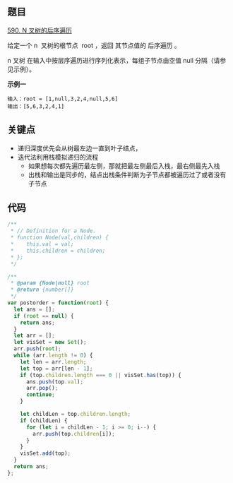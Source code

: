 ## 题目

[590. N 叉树的后序遍历](https://leetcode-cn.com/problems/n-ary-tree-postorder-traversal/)

给定一个 n  叉树的根节点  root ，返回 其节点值的 后序遍历 。

n 叉树 在输入中按层序遍历进行序列化表示，每组子节点由空值 null 分隔（请参见示例）。

**示例一**

```
输入：root = [1,null,3,2,4,null,5,6]
输出：[5,6,3,2,4,1]
```

## 关键点

- 递归深度优先会从树最左边一直到叶子结点，
- 迭代法利用栈模拟递归的流程
  - 如果想每次都先遍历最左侧，那就把最左侧最后入栈，最右侧最先入栈
  - 出栈和输出是同步的，结点出栈条件判断为子节点都被遍历过了或者没有子节点

## 代码

```javascript
/**
 * // Definition for a Node.
 * function Node(val,children) {
 *    this.val = val;
 *    this.children = children;
 * };
 */

/**
 * @param {Node|null} root
 * @return {number[]}
 */
var postorder = function(root) {
  let ans = [];
  if (root == null) {
    return ans;
  }
  let arr = [];
  let visSet = new Set();
  arr.push(root);
  while (arr.length != 0) {
    let len = arr.length;
    let top = arr[len - 1];
    if (top.children.length === 0 || visSet.has(top)) {
      ans.push(top.val);
      arr.pop();
      continue;
    }

    let childLen = top.children.length;
    if (childLen) {
      for (let i = childLen - 1; i >= 0; i--) {
        arr.push(top.children[i]);
      }
    }
    visSet.add(top);
  }
  return ans;
};
```
